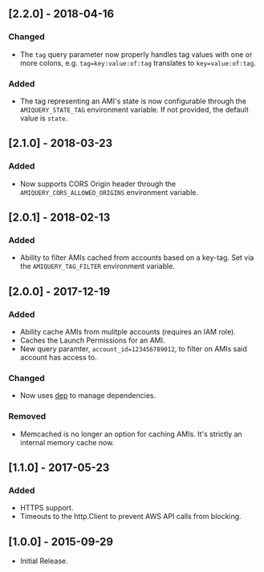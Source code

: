 ## [2.2.0] - 2018-04-16

### Changed

* The `tag` query parameter now properly handles tag values with one or more
  colons, e.g. `tag=key:value:of:tag` translates to `key=value:of:tag`.

### Added

* The tag representing an AMI's state is now configurable through the
  `AMIQUERY_STATE_TAG` environment variable. If not provided, the default value
  is `state`.

## [2.1.0] - 2018-03-23

### Added

* Now supports CORS Origin header through the `AMIQUERY_CORS_ALLOWED_ORIGINS`
  environment variable.

## [2.0.1] - 2018-02-13

### Added

* Ability to filter AMIs cached from accounts based on a key-tag. Set via the
  `AMIQUERY_TAG_FILTER` environment variable.

## [2.0.0] - 2017-12-19

### Added

* Ability cache AMIs from mulitple accounts (requires an IAM role).
* Caches the Launch Permissions for an AMI.
* New query paramter, `account_id=123456789012`, to filter on AMIs said account
  has access to.

### Changed

* Now uses [dep][dep] to manage dependencies.

### Removed

* Memcached is no longer an option for caching AMIs. It's strictly an internal
  memory cache now.

## [1.1.0] - 2017-05-23

### Added

* HTTPS support.
* Timeouts to the http.Client to prevent AWS API calls from blocking.

## [1.0.0] - 2015-09-29

* Initial Release.

<!-- links -->
[dep]:https://github.com/golang/dep